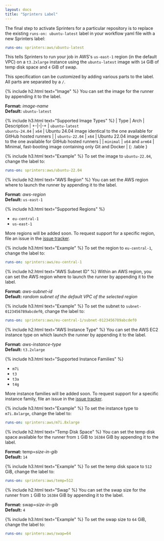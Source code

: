 ```yaml
---
layout: docs
title: "Sprinters Label"
---
```

The final step to activate Sprinters for a particular repository is to replace the existing `runs-on: ubuntu-latest` 
label in your workflow yaml file with a new Sprinters label:

```yaml
runs-on: sprinters:aws/ubuntu-latest
```

This tells Sprinters to run your job in AWS's `us-east-1` region (in the default VPC) on a `t3.2xlarge` instance using
the `ubuntu-latest` image with `14` GiB of temp disk space and `4` GiB of swap.

This specification can be customized by adding various parts to the label. All parts are separated by a `/`.

{% include h2.html text="Image" %}
You can set the image for the runner by appending it to the label.

**Format:** _image-name_\
**Default:** `ubuntu-latest`

{% include h3.html text="Supported Image Types" %}
| Type | Arch | Description |
+-|-|-+
| `ubuntu-latest` <br> `ubuntu-24.04` | `x64` | Ubuntu 24.04 image identical to the one available for GitHub hosted runners |
| `ubuntu-22.04` | `x64` | Ubuntu 22.04 image identical to the one available for GitHub hosted runners |
| `minimal` | `x64` and `arm64` | Minimal, fast-booting image containing only Git and Docker |
{: .table }

{% include h3.html text="Example" %}
To set the image to `ubuntu-22.04`, change the label to:

```yaml
runs-on: sprinters:aws/ubuntu-22.04
```

{% include h2.html text="AWS Region" %}
You can set the AWS region where to launch the runner by appending it to the label.

**Format:** _aws-region_\
**Default:** `us-east-1`

{% include h3.html text="Supported Regions" %}
- `eu-central-1`
- `us-east-1`

More regions will be added soon. To request support for a specific region, file an issue in the [issue tracker](https://github.com/sprinters-sh/sprinters/issues).

{% include h3.html text="Example" %}
To set the region to `eu-central-1`, change the label to:

```yaml
runs-on: sprinters:aws/eu-central-1
```

{% include h2.html text="AWS Subnet ID" %}
Within an AWS region, you can set the AWS region where to launch the runner by appending it to the label.

**Format:** _aws-subnet-id_\
**Default:** _random subnet of the default VPC of the selected region_

{% include h3.html text="Example" %}
To set the subnet to `subnet-0123456789abcdef0`, change the label to:

```yaml
runs-on: sprinters:aws/eu-central-1/subnet-0123456789abcdef0
```

{% include h2.html text="AWS Instance Type" %}
You can set the AWS EC2 instance type on which launch the runner by appending it to the label.

**Format:** _aws-instance-type_\
**Default:** `t3.2xlarge`

{% include h3.html text="Supported Instance Families" %}
- `m7i`
- `t3`
- `t3a`
- `t4g`

More instance families will be added soon. To request support for a specific instance family, file an issue in the [issue tracker](https://github.com/sprinters-sh/sprinters/issues).

{% include h3.html text="Example" %}
To set the instance type to `m7i.8xlarge`, change the label to:

```yaml
runs-on: sprinters:aws/m7i.8xlarge
```

{% include h2.html text="Temp Disk Space" %}
You can set the temp disk space available for the runner from `1` GiB to `16384` GiB by appending it to the label.

**Format:** temp=_size-in-gib_\
**Default:** `14`

{% include h3.html text="Example" %}
To set the temp disk space to `512` GiB, change the label to:

```yaml
runs-on: sprinters:aws/temp=512
```

{% include h2.html text="Swap" %}
You can set the swap size for the runner from `1` GiB to `16384` GiB by appending it to the label.

**Format:** swap=_size-in-gib_\
**Default:** `4`

{% include h3.html text="Example" %}
To set the swap size to `64` GiB, change the label to:

```yaml
runs-on: sprinters:aws/swap=64
```
